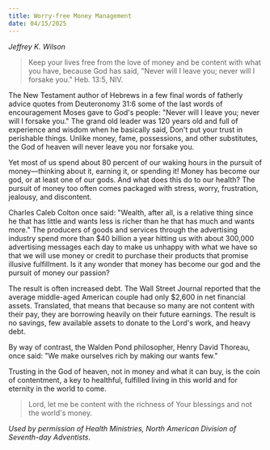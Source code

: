 ```yaml
---
title: Worry-free Money Management
date: 04/15/2025
---
```


_Jeffrey K. Wilson_

> <p></p>
> Keep your lives free from the love of money and be content with what you have, because God has said, "Never will I leave you; never will I forsake you." Heb. 13:5, NIV.

The New Testament author of Hebrews in a few final words of fatherly advice quotes from Deuteronomy 31:6 some of the last words of encouragement Moses gave to God's people: "Never will I leave you; never will I forsake you." The grand old leader was 120 years old and full of experience and wisdom when he basically said, Don't put your trust in perishable things. Unlike money, fame, possessions, and other substitutes, the God of heaven will never leave you nor forsake you.

Yet most of us spend about 80 percent of our waking hours in the pursuit of money—thinking about it, earning it, or spending it! Money has become our god, or at least one of our gods. And what does this do to our health? The pursuit of money too often comes packaged with stress, worry, frustration, jealousy, and discontent.

Charles Caleb Colton once said: "Wealth, after all, is a relative thing since he that has little and wants less is richer than he that has much and wants more." The producers of goods and services through the advertising industry spend more than $40 billion a year hitting us with about 300,000 advertising messages each day to make us unhappy with what we have so that we will use money or credit to purchase their products that promise illusive fulfillment. Is it any wonder that money has become our god and the pursuit of money our passion?

The result is often increased debt. The Wall Street Journal reported that the average middle-aged American couple had only $2,600 in net financial assets. Translated, that means that because so many are not content with their pay, they are borrowing heavily on their future earnings. The result is no savings, few available assets to donate to the Lord's work, and heavy debt.

By way of contrast, the Walden Pond philosopher, Henry David Thoreau, once said: "We make ourselves rich by making our wants few."

Trusting in the God of heaven, not in money and what it can buy, is the coin of contentment, a key to healthful, fulfilled living in this world and for eternity in the world to come.

> <callout></callout>
> Lord, let me be content with the richness of Your blessings and not the world's money.

_Used by permission of Health Ministries, North American Division of Seventh-day Adventists._